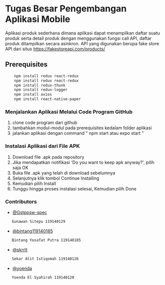 # Tugas Besar Pengembangan Aplikasi Mobile

Aplikasi produk sederhana dimana aplikasi dapat menampilkan daftar suatu produk serta detail produk dengan menggunakan fungsi call API, daftar produk ditampilkan secara asinkron. API yang digunakan berupa fake store API dari situs https://fakestoreapi.com/products/

## Prerequisites  
  ```sh
      npm install redux react-redux
      npm install redux react-redux
      npm install redux-thunk          
      npm install redux-logger           
      npm install axios  
      npm install react-native-paper
```      
### Menjalankan Aplikasi Melalui Code Program GitHub
1. clone code program dari github 
2. tambahkan modul-modul pada prerequisites kedalam folder aplikasi
3. jalankan aplikasi dengan command " npm start atau expo start "


### Instalasi Aplikasi dari File APK

1. Download file .apk pada repository      
2. Jika mendapatkan notifikasi 'Do you want to keep apk anyway?', pilih saja OK     
3. Buka file .apk yang telah di download sebelumnya      
4. Selanjutnya klik tombol Continue Installing
5. Kemudian pilih Install
6. Tunggu hingga proses instalasi selesai, Kemudian pilih Done
      
### Contributors
* [@Gstppsw-spec](https://github.com/Gstppsw-spec)
```sh
   Gunawan Sitepu 119140129
``` 
* [@bintang119140185](https://github.com/bintang119140185)
```sh
   Bintang Yosafat Putra 119140185
```
* [@skrrlt](https://github.com/skrrlt)
```sh
   Sekar Alit Istiqomah 119140126
```
* [@yoenda](https://github.com/yoenda)
```sh
   Yoenda El Syahirah 119140120
```
